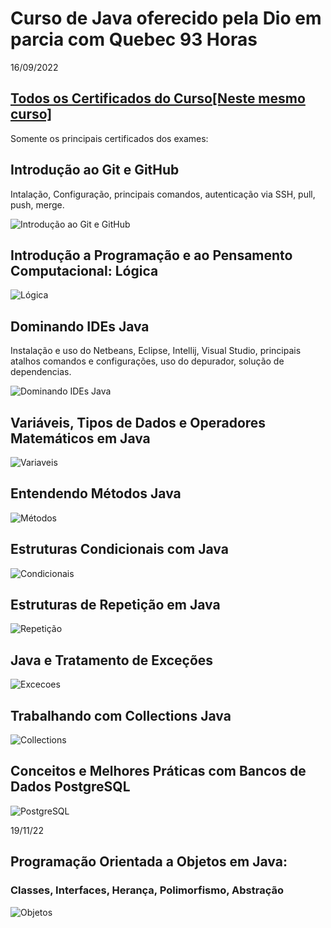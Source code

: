 # Curso de Java oferecido pela Dio em parcia com Quebec 93 Horas
16/09/2022
## [Todos os Certificados do Curso[Neste mesmo curso]](certificados)

Somente os principais certificados dos exames:
## Introdução ao Git e GitHub

Intalação, Configuração, principais comandos, autenticação via SSH,
pull, push, merge.

![Introdução ao Git e GitHub](imgCertificados/20221016_git_GitHub.png)

## Introdução a Programação e ao Pensamento Computacional: Lógica

![Lógica](imgCertificados/20221016_Programacao_Pensamento_Computacional.png)

## Dominando IDEs Java

Instalação e uso do Netbeans, Eclipse, Intellij, Visual Studio, principais
atalhos comandos e configurações, uso do depurador, solução de dependencias.

![Dominando IDEs Java](imgCertificados/20221024_Dominando_IDEs_Java.png)

## Variáveis, Tipos de Dados e Operadores Matemáticos em Java
![Variaveis](imgCertificados/20221026_Variaveis_Tipos.png)

## Entendendo Métodos Java
![Métodos](imgCertificados/20221027_Metodos_java.png)

## Estruturas Condicionais com Java
![Condicionais](imgCertificados/20221117_Estruturas_Condicionais_Java.png)

## Estruturas de Repetição em Java
![Repetição](imgCertificados/20221117_Estruturas_Repeticao_Java.png)

## Java e Tratamento de Exceções
![Excecoes](imgCertificados/20221117_Tratamento_Excecoes_java.png)

## Trabalhando com Collections Java
![Collections](imgCertificados/20221118_Collections_Java.png)

## Conceitos e Melhores Práticas com Bancos de Dados PostgreSQL
![PostgreSQL](imgCertificados/20221118_Banco_de_Dados_PostgreSQL.png)

19/11/22
## Programação Orientada a Objetos em Java:
### Classes, Interfaces, Herança, Polimorfismo, Abstração
![Objetos](imgCertificados/20221119_Programacao_Orientada_a_Objetos.png)


